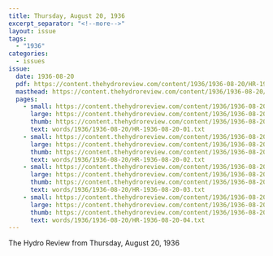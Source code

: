 ```yaml
---
title: Thursday, August 20, 1936
excerpt_separator: "<!--more-->"
layout: issue
tags:
  - "1936"
categories:
  - issues
issue:
  date: 1936-08-20
  pdf: https://content.thehydroreview.com/content/1936/1936-08-20/HR-1936-08-20.pdf
  masthead: https://content.thehydroreview.com/content/1936/1936-08-20/masthead/HR-1936-08-20.jpg
  pages:
    - small: https://content.thehydroreview.com/content/1936/1936-08-20/small/HR-1936-08-20-01.jpg
      large: https://content.thehydroreview.com/content/1936/1936-08-20/large/HR-1936-08-20-01.jpg
      thumb: https://content.thehydroreview.com/content/1936/1936-08-20/thumbnails/HR-1936-08-20-01.jpg
      text: words/1936/1936-08-20/HR-1936-08-20-01.txt
    - small: https://content.thehydroreview.com/content/1936/1936-08-20/small/HR-1936-08-20-02.jpg
      large: https://content.thehydroreview.com/content/1936/1936-08-20/large/HR-1936-08-20-02.jpg
      thumb: https://content.thehydroreview.com/content/1936/1936-08-20/thumbnails/HR-1936-08-20-02.jpg
      text: words/1936/1936-08-20/HR-1936-08-20-02.txt
    - small: https://content.thehydroreview.com/content/1936/1936-08-20/small/HR-1936-08-20-03.jpg
      large: https://content.thehydroreview.com/content/1936/1936-08-20/large/HR-1936-08-20-03.jpg
      thumb: https://content.thehydroreview.com/content/1936/1936-08-20/thumbnails/HR-1936-08-20-03.jpg
      text: words/1936/1936-08-20/HR-1936-08-20-03.txt
    - small: https://content.thehydroreview.com/content/1936/1936-08-20/small/HR-1936-08-20-04.jpg
      large: https://content.thehydroreview.com/content/1936/1936-08-20/large/HR-1936-08-20-04.jpg
      thumb: https://content.thehydroreview.com/content/1936/1936-08-20/thumbnails/HR-1936-08-20-04.jpg
      text: words/1936/1936-08-20/HR-1936-08-20-04.txt
---
```


The Hydro Review from Thursday, August 20, 1936

<!--more-->

